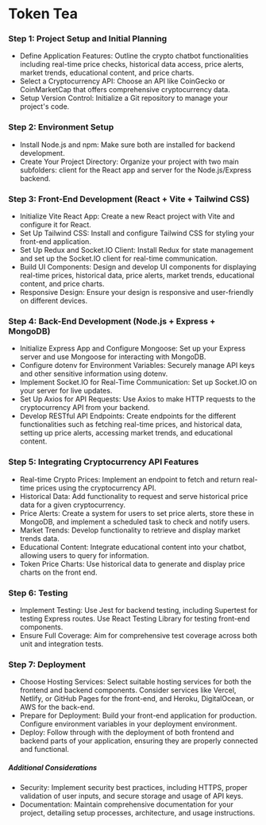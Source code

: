 # Token Tea
### Step 1: Project Setup and Initial Planning
- Define Application Features: Outline the crypto chatbot functionalities including real-time price checks, historical data access, price alerts, market trends, educational content, and price charts.
- Select a Cryptocurrency API: Choose an API like CoinGecko or CoinMarketCap that offers comprehensive cryptocurrency data.
- Setup Version Control: Initialize a Git repository to manage your project's code.
### Step 2: Environment Setup
- Install Node.js and npm: Make sure both are installed for backend development.
- Create Your Project Directory: Organize your project with two main subfolders: client for the React app and server for the Node.js/Express backend.
### Step 3: Front-End Development (React + Vite + Tailwind CSS)
- Initialize Vite React App: Create a new React project with Vite and configure it for React.
- Set Up Tailwind CSS: Install and configure Tailwind CSS for styling your front-end application.
- Set Up Redux and Socket.IO Client: Install Redux for state management and set up the Socket.IO client for real-time communication.
- Build UI Components: Design and develop UI components for displaying real-time prices, historical data, price alerts, market trends, educational content, and price charts.
- Responsive Design: Ensure your design is responsive and user-friendly on different devices.
### Step 4: Back-End Development (Node.js + Express + MongoDB)
- Initialize Express App and Configure Mongoose: Set up your Express server and use Mongoose for interacting with MongoDB.
- Configure dotenv for Environment Variables: Securely manage API keys and other sensitive information using dotenv.
- Implement Socket.IO for Real-Time Communication: Set up Socket.IO on your server for live updates.
- Set Up Axios for API Requests: Use Axios to make HTTP requests to the cryptocurrency API from your backend.
- Develop RESTful API Endpoints: Create endpoints for the different functionalities such as fetching real-time prices, and historical data, setting up price alerts, accessing market trends, and educational content.
### Step 5: Integrating Cryptocurrency API Features
- Real-time Crypto Prices: Implement an endpoint to fetch and return real-time prices using the cryptocurrency API.
- Historical Data: Add functionality to request and serve historical price data for a given cryptocurrency.
- Price Alerts: Create a system for users to set price alerts, store these in MongoDB, and implement a scheduled task to check and notify users.
- Market Trends: Develop functionality to retrieve and display market trends data.
- Educational Content: Integrate educational content into your chatbot, allowing users to query for information.
- Token Price Charts: Use historical data to generate and display price charts on the front end.
### Step 6: Testing
- Implement Testing: Use Jest for backend testing, including Supertest for testing Express routes. Use React Testing Library for testing front-end components.
- Ensure Full Coverage: Aim for comprehensive test coverage across both unit and integration tests.
### Step 7: Deployment
- Choose Hosting Services: Select suitable hosting services for both the frontend and backend components. Consider services like Vercel, Netlify, or GitHub Pages for the front-end, and Heroku, DigitalOcean, or AWS for the back-end.
- Prepare for Deployment: Build your front-end application for production. Configure environment variables in your deployment environment.
- Deploy: Follow through with the deployment of both frontend and backend parts of your application, ensuring they are properly connected and functional.
##### Additional Considerations
- Security: Implement security best practices, including HTTPS, proper validation of user inputs, and secure storage and usage of API keys.
- Documentation: Maintain comprehensive documentation for your project, detailing setup processes, architecture, and usage instructions.
